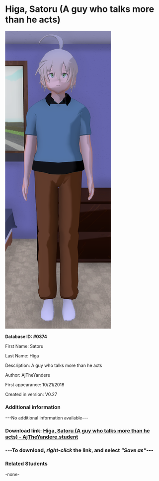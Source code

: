 # Higa, Satoru (A guy who talks more than he acts)

<img src="../../Files/Images/Higa, Satoru (A guy who talks more than he acts).png" title="Higa, Satoru (A guy who talks more than he acts) - AjTheYandere">

**Database ID: #0374**

First Name: Satoru

Last Name: Higa

Description: A guy who talks more than he acts

Author: AjTheYandere

First appearance: 10/21/2018

Created in version: V0.27

### Additional information

---No additional information available---

### Download link: <a href="https://raw.githubusercontent.com/Arbiter1223/Daigaku-Gurashi-Custom-Students/master/Files/Student%20Files/Higa%2C%20Satoru%20(A%20guy%20who%20talks%20more%20than%20he%20acts)%20-%20AjTheYandere.student">Higa, Satoru (A guy who talks more than he acts) - AjTheYandere.student</a>

### ---**To download, _right-click_ the link, and select _"Save as"_**---

### Related Students

-none-
